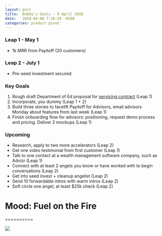 ```yaml
---
layout: post
title:  Bobby's Goals - 9 April 2018
date:   2018-04-08 7:36:29 -0500
categories: product pivot
---
```


### Leap 1 - May 1

- 1k MRR from Payitoff (20 customers)

### Leap 2 - July 1

- Pre-seed investment secured

### Key Goals

1. Rough draft Department of Ed proposal for [servicing contract](https://www.fbo.gov/index?s=opportunity&mode=form&tab=core&id=d42594aaa0f407ed7c5adde1ee260385&_cview=0) (Leap 1)
1. Incorporate, you dummy (Leap 1 + 2)
1. Build three stories to facelift Payitoff for Advisors, email advisors Monday about features from last week (Leap 1)
1. Finish onboarding flow for advisors: positioning, request demo process and pricing. Deliver 2 mockups (Leap 1)

### Upcoming
- Research, apply to two more accelerators (Leap 2)
- Get one video testimonial from first customer (Leap 1)
- Talk to one contact at a wealth management software company, such as Advizr (Leap 1)
- Connect with at least 2 angels you know or have worked with to begin conversations (Leap 2)
- Get into seed invest + cleanup angelist (Leap 2)
- Send 10 forwardable intros with warm intros (Leap 2)
- Soft circle one angel, at least $25k check (Leap 2)

# Mood: Fuel on the Fire
==========

![](https://media2.giphy.com/media/VE9hKK4TpEuWc/giphy.gif)
